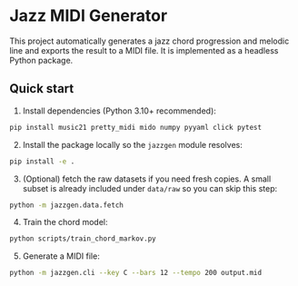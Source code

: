 # Jazz MIDI Generator

This project automatically generates a jazz chord progression and melodic line and exports the result to a MIDI file.  It is implemented as a headless Python package.

## Quick start

1. Install dependencies (Python 3.10+ recommended):

```bash
pip install music21 pretty_midi mido numpy pyyaml click pytest
```

2. Install the package locally so the `jazzgen` module resolves:

```bash
pip install -e .
```

3. (Optional) fetch the raw datasets if you need fresh copies. A small subset
   is already included under `data/raw` so you can skip this step:

```bash
python -m jazzgen.data.fetch
```

4. Train the chord model:

```bash
python scripts/train_chord_markov.py
```

5. Generate a MIDI file:

```bash
python -m jazzgen.cli --key C --bars 12 --tempo 200 output.mid
```

